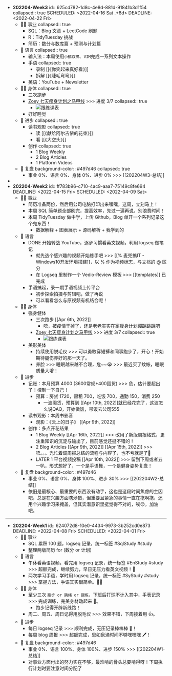 - **202204-Week3**
  id:: 625cd782-1d8c-4e8d-881d-91841b3d1f54
  collapsed:: true
  SCHEDULED: <2022-04-16 Sat .+8d>
  DEADLINE: <2022-04-22 Fri>
	- 👨‍🔧 事业
	  collapsed:: true
		- SQL：Blog 文章 + LeetCode 刷题
		- R：TidyTuesday 挑战
		- 简历：数分与数库篇 + 预测与计划篇
	- 🧿 语言
	  collapsed:: true
		- 输入法：本周使用`小鹤双拼`、`VIM`完成一系列文本操作
		- 手语
		  collapsed:: true
			- 录制 [[《你笑起来真好看》]]
			- 拆解 [[《睫毛弯弯》]]
		- 英语：YouTube + Newsletter
	- 🤸‍♂️ 身体
	  collapsed:: true
		- 三次跑步
		- [Zoey 七天瘦身计划之马甲线](https://youtube.com/playlist?list=PLapiWVZYSin_snEYVErv8V0p1fJoK7pRP) >>> 进度 3/7
		  collapsed:: true
			- ![跟练课表](https://image-host-1255524710.cos.ap-beijing.myqcloud.com/img/5d1eb431ly1golx0s6wauj20u047kx6q.jpg)
		- 好好睡觉
	- 🎈  进步
	  collapsed:: true
		- 读书观影
		  collapsed:: true
			- 读 [[《献给阿尔吉侬的花束》]]
			- 看 [[《大空头》]]
		- 创作
		  collapsed:: true
			- 1 Blog Weekly
			- 2 Blog Articles
			- 1 Platform Videos
	- 🍳 复盘
	  background-color:: #497d46
	  collapsed:: true
		- 事业 0%、语言 0%、身体 0%、进步 0% >>> [[202204W3-总结]]
-
- **202204-Week2**
  id:: ff783b96-c710-4ac9-aaa7-75149c8fe694
  DEADLINE: <2022-04-15 Fri>
  SCHEDULED: <2022-04-09 Sat>
	- 👨‍🔧 事业
		- 简历准备两份，然后用公司电脑打印出来嘿嘿，这周，立刻马上！
		- 本周 SQL 简单题全部刷完，提高效率，先过一遍再说，别浪费时间！
		- 本周 TidyTuesday 做中学，上传 Github，Blog 单开一个系列记录这个鬼东西！
			- 数据解释 + 图表展示 + 源码解析 + 我学到的
	- 🧿 语言
		- DONE 开始转战 YouTube，逐步习惯看英文视频，利用 logseq 做笔记
			- 就先选个感兴趣的视频开始练手吧 >>> [[% 麦兜搞IT - Windows10开发环境搭建]]，以 % 作为视频标志，与文档的 @ 区分
			- 在 Logseq 里制作一个 Vedio-Review 模板  >>> [[templates]] 已完成
		- 手语搞起，录一期手语视频上传平台
			- 初步探索拍摄与剪辑吧，做了再说
			- 可以看看怎么与原视频有机结合呢！
	- 🤸‍♂️ 身体
		- 强身健体
			- 三次跑步 [[Apr 6th, 2022]]
				- 唔，被疫情干掉了，还是老老实实在家瘦身计划蹦蹦跳跳吧
			- [Zoey 七天瘦身计划之马甲线](https://youtube.com/playlist?list=PLapiWVZYSin_snEYVErv8V0p1fJoK7pRP) >>> 进度 3/7
			  collapsed:: true
				- ![跟练课表](https://image-host-1255524710.cos.ap-beijing.myqcloud.com/img/5d1eb431ly1golx0s6wauj20u047kx6q.jpg)
		- 美形美体
			- 持续使用脱毛仪 >>> 可以勇敢穿短裤和同事跑步了，开心！开始期待腿伤养好的那一天了。
			- 养脸 >>> 睡眠越来越不合理，危~~😭 >>> 最近买了蚊帐，睡眠质量大增！
	- 🎈  进步
		- 记账：本月预算 4000 (3600常规+400囤货) >>> 危，估计要超出了！控制一下自己！
			- 预算：房贷 1720，房租 700，吃饭 700，通勤 150，消费 250
				- 一波囤货，预算到 [[Apr 10th, 2022]]就已经花完了，这波怎么说QAQ，开始做饭，带饭去公司555
		- 读书观影：本周书影音
			- 观影：《云上的日子》 [[Apr 9th, 2022]]
		- 创作：多点开花结果
			- 1 Blog Weekly [[Apr 16th, 2022]] >>> 改用了新版周报格式，更注重知识的沉淀与输出了，目前感觉还挺不错的！
			- 2 Blog Articles [[Apr 9th, 2022]] [[Apr 15th, 2022]] >>> 唔。。。光忙着调周报总结的流程与内容了，也不亏就是了🤭
			- LATER 1 平台视频投稿 [[Apr 10th, 2022]] >>> 留到下周或者五一叭，形式想好了，一个是手语舞，一个是健身姿势复盘！
	- 🍳 复盘
	  background-color:: #497d46
		- 事业 0%、语言 0%、身体 100%、进步 30% >>> [[202204W2-总结]]
		- 依旧是最核心、最重要的东西没有动手，这也是这段时间焦虑的主因吧，总是在兴趣方面瞎涉猎，但重要且紧急的事情一直在拖啊拖，还用个兴趣学习来掩盖，但其实潜意识里挺觉得不对的，唉😔，加油吧。
- ---
- **202204-Week1**
  id:: 624072d8-10e0-4434-9973-3b252cd0e873
  DEADLINE: <2022-04-08 Fri>
  SCHEDULED: <2022-04-01 Fri>
	- 👨‍🔧 事业
		- SQL 累积 100 题，logseq 记录，统一标签 #SqlStudy #study
		- 整理两版简历 for (数分 or 计划)
	- 🧿 语言
		- 午休看英语视频，看完用 logseq 记录，统一标签 #EnStudy #study >>> 超额完成，继续努力，早日无压力看英文视频！👀
		- 两次学习手语，学时用 logseq 记录，统一标签 #SyStudy #study >>> 掌握方法，手语其实很简单。🙆‍♂️
	- 🤸‍♂️ 身体
		- 至少三次 `跑步 or 跳绳 or 跟练`，下班后打球不计入其中，手表记录 >>> 完成训练，完美身材动起来 🏃‍。
			- 跑步记得开辟新线路！
		- 周二、周五、周日记得用脱毛仪 >>> 效果不错，下周接着用 👍。
	- 🎈 进步
		- 每日 logseq 记录 >>> 顺利完成，无压记录棒棒棒 📃！
		- 每周 blog 周报 >>> 超额完成，思如泉涌时间不够嘿嘿嘿 🖊！
	- 🍳 复盘
	  background-color:: #497d46
		- 事业 0%、语言 100%、身体 100%、进步 150% >>> [[202204W1-总结]]
		- 对事业方面付出的努力实在不够，最难啃的骨头总要啃得呀！下周执行计划时要注意时间分配了